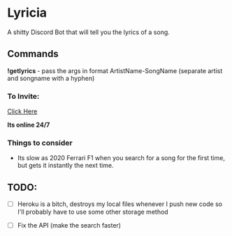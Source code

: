 # Lyricia

A shitty Discord Bot that will tell you the lyrics of a song.

## Commands

**!getlyrics <args>** - pass the args in format ArtistName-SongName (separate artist and songname with a hyphen)

### To Invite:
[Click Here](https://discord.com/api/oauth2/authorize?client_id=724143167380783105&permissions=2048&scope=bot)

**Its online 24/7**

### Things to consider
- Its slow as 2020 Ferrari F1 when you search for a song for the first time, but gets it instantly the next time.

## TODO:

- [ ] Heroku is a bitch, destroys my local files whenever I push new code so I'll probably have to use some other storage method

- [ ] Fix the API (make the search faster) 
